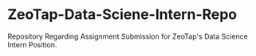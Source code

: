 # ZeoTap-Data-Sciene-Intern-Repo
Repository Regarding Assignment Submission for ZeoTap's Data Science Intern Position.
